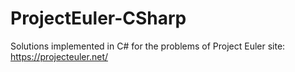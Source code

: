 # ProjectEuler-CSharp
Solutions implemented in C# for the problems of Project Euler site:
https://projecteuler.net/
